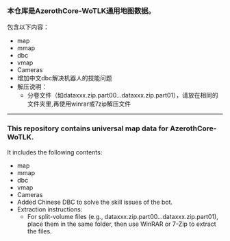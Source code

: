  ### 本仓库是AzerothCore-WoTLK通用地图数据。
 
 包含以下内容：
 - map
- mmap
- dbc
- vmap
- Cameras
- 增加中文dbc解决机器人的技能问题
- 解压说明：
     - 分卷文件（如dataxxx.zip.part00...dataxxx.zip.part01），请放在相同的文件夹里,再使用winrar或7zip解压文件
---

### This repository contains universal map data for AzerothCore-WoTLK.
It includes the following contents:
- map
- mmap
- dbc
- vmap
- Cameras
- Added Chinese DBC to solve the skill issues of the bot.
- Extraction instructions:
   - For split-volume files (e.g., dataxxx.zip.part00...dataxxx.zip.part01), place them in the same folder, then use WinRAR or 7-Zip to extract the files.
